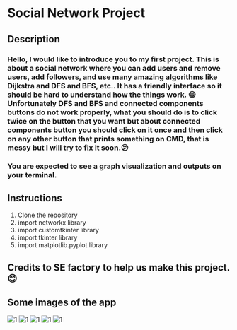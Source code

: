 # Social Network Project
## Description
### Hello, I would like to introduce you to my first project. This is about a social network where you can add users and remove users, add followers, and use many amazing algorithms like Dijkstra and DFS and BFS, etc.. It has a friendly interface so it should be hard to understand how the things work. :grin: Unfortunately DFS and BFS and connected components buttons do not work properly, what you should do is to click twice on the button that you want but about connected components button you should click on it once and then click on any other button that prints something on CMD, that is messy but I will try to fix it soon.:confused:
### You are expected to see a graph visualization and outputs on your terminal.

## Instructions
1. Clone the repository
2. import networkx library
3. import customtkinter library
4. import tkinter library
5. import matplotlib.pyplot library

## Credits to SE factory to help us make this project. :blush:

## Some images of the app
![1](https://github.com/user-attachments/assets/80549169-8b2f-4711-b216-72c4f185559e)
![1](https://github.com/user-attachments/assets/73d70dc9-b97c-471c-824c-cb7a4d02f761)
![1](https://github.com/user-attachments/assets/ce08ff24-5470-47c9-870e-f805f01c8680)
![1](https://github.com/user-attachments/assets/7a4683d0-7630-4907-8dd2-9ef12d5c4dda)
![1](https://github.com/user-attachments/assets/5bce56a7-5132-47f6-9fd2-de7c4a552924)




